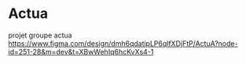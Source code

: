 # Actua
projet groupe actua
https://www.figma.com/design/dmh6qdatipLP6qlfXDjFtP/ActuA?node-id=251-28&m=dev&t=XBwWehIq6hcKvXs4-1
